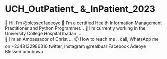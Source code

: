 # UCH_OutPatient_ &_InPatient_2023

👋 Hi, I’m @blessed1adeoye 
👀 I’m a certified Health Information Management Practitioner and Python Programmer... 
🌱 I’m currently working in the University College Hospital Ibadan ... \
💞️ I’m an Ambassador of Christ ... 
📫 How to reach me .. call, WhatsApp me on +2348132986310 twitter, Instagram @realbuar Facebook Adeoye Blessed omobuwa
